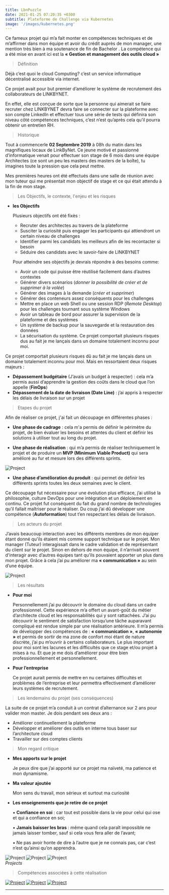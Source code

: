 ```yaml
---
title: LbnPuzzle
date: 2021-01-25 07:20:35 +0300
subtitle: Plateforme de Challenge via Kubernetes
image: '/images/kubernetes.png'
---
```


Ce fameux projet qui m’a fait monter en compétences techniques et de m’affirmer dans mon équipe et avoir du crédit auprès de mon manager, une mention très bien à ma soutenance de fin de Bachelor . La compétence qui a été mise en avant ici est la **« Gestion et management des outils cloud »**

> Définition

Déjà c’est quoi le cloud Computing? c’est un service informatique décentralisé accessible via internet.

Ce projet avait pour but premier d’améliorer le système de recrutement des collaborateurs de LINKBYNET. 

En effet, elle est conçue de sorte que la personne qui aimerait se faire recruter chez LINKBYNET devra faire se connecter sur la plateforme avec son compte LinkedIn et effectuer tous une série de tests qui définira son niveau côté compétences techniques, c’est n’est qu’après cela qu’il pourra obtenir un entretien RH.

> Historique

Tout à commencerle **02 Septembre 2019** à 08h du matin dans les magnifiques locaux de LinkByNet. Ce jeune motivé et passionné d’informatique venait pour effectuer son stage de 6 mois dans une équipe Architectes (ce sont un peu les masters des masters de la boîte), tu imagines toute la pression que cela peut mettre.

Mes premières heures ont été effectués dans une salle de réunion avec mon tuteur qui me présentait mon objectif de stage et ce qui était attendu à la fin de mon stage.

> Les Objectifs, le contexte, l'enjeu et les risques 

- **les Objectifs**

  Plusieurs objectifs ont été fixès : 

    *  Recruter des architectes au travers de la plateforme
    *  Susciter la curiosité puis engager les participants qui attiendront un certain niveau de challenges
    *  Identifier parmi les candidats les meilleurs afin de les recontacter si besoin 
    *   Séduire des candidats avec le savoir-faire de LINKBYNET

  Pour atteindre ses objectifs je devrais répondre à des besoins comme:

    *  Avoir un code qui puisse être réutilisé facilement dans d’autres contextes
    *  Générer divers scénarios (*donner la possibilité de créer et de supprimer à la volée*)
    *  Générer des images à la demande (*créer et supprimer*)
    *  Générer des conteneurs assez conséquents pour les challenges
    *  Mettre en place un web Shell ou une session RDP (*Remote Desktop*) pour les challenges tournant sous système Windows 
    *  Avoir un tableau de bord pour assurer la supervision de la plateforme et des systèmes 
    *  Un système de backup pour la sauvegarde et la restauration des données 
    * La sécurisation du système.  Ce projet comportait plusieurs risques dus au fait je me lançais dans un domaine totalement inconnu pour moi. 

Ce projet comportait plusieurs risques dû au fait je me lançais dans un domaine totalement inconnu pour moi. Mais en ressortaient deux risques majeurs :

- **Dépassement budgétaire** (J’avais un budget à respecter) : cela m’a permis aussi d’apprendre la gestion des coûts dans le cloud que l’on appelle
(**FinOps**)
- **Dépassement de la date de livraison (Date Line)** : j’ai appris à respecter les délais de livraison sur un projet 

> Etapes du projet

Afin de réaliser ce projet, j'ai fait un découpage en différentes phases :
  * **Une phase de cadrage** : cela m'a permis de définir le périmètre du projet, de bien évaluer les besoins et attentes du client et définir les solutions à utiliser tout au long du projet.

  * **Une phase de réalisation** : qui m’a permis de réaliser techniquement le projet et de produire un **MVP (Minimum Viable Product)** qui sera amélioré au fur et mesure lors des différents sprints.

<div class="gallery-box">
  <div class="gallery">
    <img src="/images/mvp.png" alt="Project">
  </div>
</div>

  * **Une phase d’amélioration du produit** : qui permet de définir les différents sprints toutes les deux semaines avec le client.

Ce découpage fut nécessaire pour une évolution plus efficace, j’ai utilisé la philosophie, culture DevOps pour une intégration et un déploiement en continu.
Ce projet fut conséquent du fait du grand nombre de technologies qu’il fallait maîtriser pour le réaliser. Du coup j’ai dû développer une compétence (**Autoformation**) tout t’en respectant les délais de livraison.

> Les acteurs du projet

J’avais beaucoup interaction avec les différents membres de mon équiper étant donné qu’ils étaient mis comme support technique sur le projet. Mon manager (Tuteur) interagissait dans le cadre validation et de représentant du client sur le projet. Sinon en dehors de mon équipe, il n’arrivait souvent d'interagir avec d’autres équipes tant qu’ils pouvaient apporter un plus dans mon projet. Grâce à cela j’ai pu améliorer ma **« communication »** au sein d’une équipe.

<div class="gallery-box">
  <div class="gallery">
    <img src="/images/people.jpg" alt="Project">
  </div>
</div>

> Les résultats

  * **Pour moi** 

      Personnellement j’ai pu découvrir le domaine du cloud dans un cadre professionnel. Cette expérience m’a offert un avant-goût du métier d’architecte cloud et les responsabilités qui y sont rattachées. J’ai pu découvrir le sentiment de satisfaction lorsqu’une tâche auparavant compliqué est rendue simple par une réalisation antérieure. Il m’a permis de développer des compétences de : **« communication »**, **« autonomie »** et permis de sortir de ma zone de confort moi étant de nature discrète, j’ai pu m’ouvrir à certains collaborateurs. Le plus important pour moi sont les lacunes et les difficultés que ce stage et/ou projet à mises à nu. Et que je me dois d’améliorer pour être bien professionnellement et personnellement. 

  * **Pour l’entreprise** 

      Ce projet aurait permis de mettre en nu certaines difficultés et problèmes de l’entreprise et leur permettra effectivement d’améliorer leurs systèmes de recrutement.

> Les lendemains du projet (ses conséquences)

La suite de ce projet m’a conduit à un contrat d’alternance sur 2 ans pour valider mon master. Je dois pendant ses deux ans :

  * Améliorer continuellement la plateforme
  * Développer et améliorer des outils en interne tous baser sur l’architecture cloud 
  * Travailler sur des comptes clients 

> Mon regard critique

  * **Mes apports sur le projet**

    Je peux dire que j’ai apporté sur ce projet ma naïveté, ma patience et mon dynamisme.

  * **Ma valeur ajoutée** 

    Mon sens du travail, mon sérieux et surtout ma curiosité 

  * **Les enseignements que je retire de ce projet**

    ▪ **Confiance en soi** : car tout est possible dans la vie pour celui qui ose et qui a confiance en soi;

    ▪ **Jamais baisser les bras** : même quand cela paraît impossible ne jamais laisser tomber, sauf si cela vous fera aller de l’avant;

    ▪ Ne pas avoir honte de dire à l’autre que je ne connais pas, car c’est n’est qu’ainsi qu’on apprendra.

<div class="gallery-box">
  <div class="gallery">
    <img src="/images/impossible.jpg" alt="Project">
    <img src="/images/bras.png" alt="Project">
    <img src="/images/possible.jpg" alt="Project">
  </div>
  <em>Projects</em>
</div>

> Compétences associées à cette réalisation 

<div class="gallery-box">
  <div class="gallery">
    <a href="https://www.credly.com/badges/bace27f2-f367-4f95-98da-8baec1ca43dd/public_url" target="_blank"><img src="/images/elan.png" alt="Project"></a>
    <a href="https://www.credly.com/badges/cf471297-50f8-49f8-abaa-65043add9cae/public_url" target="_blank"><img src="/images/cyberskanda.png" alt="Project"></a>
    <a href="https://www.credly.com/badges/79f6f82d-c371-4b93-8d95-3ec62e4c2c0d/public_url" target="_blank"><img src="/images/prometheus.png" alt="Project"></a>
    <!-- <a href="https://www.credly.com/badges/e949f735-f8ac-4e0c-b6d6-fe5e71f47f9a/public_url" target="_blank"><img src="/images/samave.jpg" alt="Project"></a> -->
  </div>
</div>

***